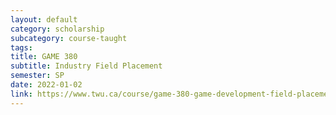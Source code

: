 ```yaml
---
layout: default
category: scholarship
subcategory: course-taught
tags:
title: GAME 380
subtitle: Industry Field Placement
semester: SP
date: 2022-01-02
link: https://www.twu.ca/course/game-380-game-development-field-placement-2021-2022
---
```

